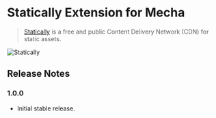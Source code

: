 Statically Extension for Mecha
==============================

> [Statically](https://statically.io) is a free and public Content Delivery Network (CDN) for static assets.

![Statically](https://user-images.githubusercontent.com/1669261/106356413-fc289f00-6331-11eb-880b-4127e4160903.png)

Release Notes
-------------

### 1.0.0

 - Initial stable release.
